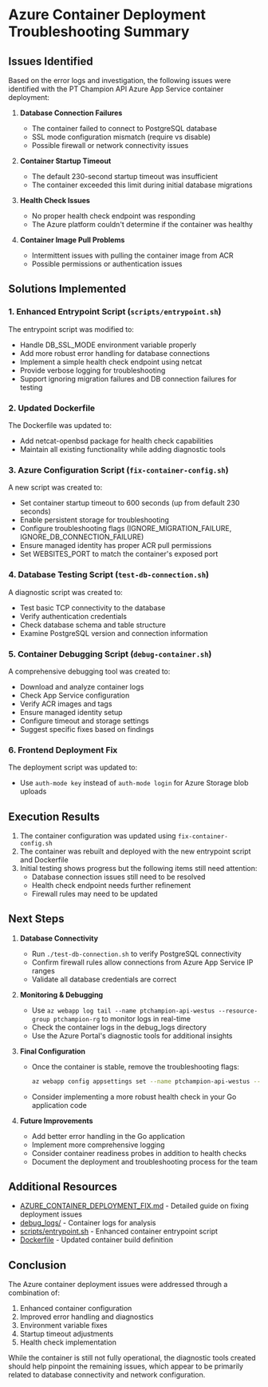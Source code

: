 # Azure Container Deployment Troubleshooting Summary

## Issues Identified

Based on the error logs and investigation, the following issues were identified with the PT Champion API Azure App Service container deployment:

1. **Database Connection Failures**
   - The container failed to connect to PostgreSQL database
   - SSL mode configuration mismatch (require vs disable)
   - Possible firewall or network connectivity issues

2. **Container Startup Timeout**
   - The default 230-second startup timeout was insufficient
   - The container exceeded this limit during initial database migrations

3. **Health Check Issues**
   - No proper health check endpoint was responding
   - The Azure platform couldn't determine if the container was healthy

4. **Container Image Pull Problems**
   - Intermittent issues with pulling the container image from ACR
   - Possible permissions or authentication issues

## Solutions Implemented

### 1. Enhanced Entrypoint Script (`scripts/entrypoint.sh`)

The entrypoint script was modified to:
- Handle DB_SSL_MODE environment variable properly
- Add more robust error handling for database connections
- Implement a simple health check endpoint using netcat
- Provide verbose logging for troubleshooting
- Support ignoring migration failures and DB connection failures for testing

### 2. Updated Dockerfile

The Dockerfile was updated to:
- Add netcat-openbsd package for health check capabilities
- Maintain all existing functionality while adding diagnostic tools

### 3. Azure Configuration Script (`fix-container-config.sh`)

A new script was created to:
- Set container startup timeout to 600 seconds (up from default 230 seconds)
- Enable persistent storage for troubleshooting
- Configure troubleshooting flags (IGNORE_MIGRATION_FAILURE, IGNORE_DB_CONNECTION_FAILURE)
- Ensure managed identity has proper ACR pull permissions
- Set WEBSITES_PORT to match the container's exposed port

### 4. Database Testing Script (`test-db-connection.sh`)

A diagnostic script was created to:
- Test basic TCP connectivity to the database
- Verify authentication credentials
- Check database schema and table structure
- Examine PostgreSQL version and connection information

### 5. Container Debugging Script (`debug-container.sh`)

A comprehensive debugging tool was created to:
- Download and analyze container logs
- Check App Service configuration
- Verify ACR images and tags
- Ensure managed identity setup
- Configure timeout and storage settings
- Suggest specific fixes based on findings

### 6. Frontend Deployment Fix

The deployment script was updated to:
- Use `auth-mode key` instead of `auth-mode login` for Azure Storage blob uploads

## Execution Results

1. The container configuration was updated using `fix-container-config.sh`
2. The container was rebuilt and deployed with the new entrypoint script and Dockerfile
3. Initial testing shows progress but the following items still need attention:
   - Database connection issues still need to be resolved
   - Health check endpoint needs further refinement
   - Firewall rules may need to be updated

## Next Steps

1. **Database Connectivity**
   - Run `./test-db-connection.sh` to verify PostgreSQL connectivity
   - Confirm firewall rules allow connections from Azure App Service IP ranges
   - Validate all database credentials are correct

2. **Monitoring & Debugging**
   - Use `az webapp log tail --name ptchampion-api-westus --resource-group ptchampion-rg` to monitor logs in real-time
   - Check the container logs in the debug_logs directory
   - Use the Azure Portal's diagnostic tools for additional insights

3. **Final Configuration**
   - Once the container is stable, remove the troubleshooting flags:
     ```bash
     az webapp config appsettings set --name ptchampion-api-westus --resource-group ptchampion-rg --settings IGNORE_MIGRATION_FAILURE=false IGNORE_DB_CONNECTION_FAILURE=false
     ```
   - Consider implementing a more robust health check in your Go application code

4. **Future Improvements**
   - Add better error handling in the Go application
   - Implement more comprehensive logging
   - Consider container readiness probes in addition to health checks
   - Document the deployment and troubleshooting process for the team

## Additional Resources

- [AZURE_CONTAINER_DEPLOYMENT_FIX.md](./AZURE_CONTAINER_DEPLOYMENT_FIX.md) - Detailed guide on fixing deployment issues
- [debug_logs/](./debug_logs/) - Container logs for analysis
- [scripts/entrypoint.sh](./scripts/entrypoint.sh) - Enhanced container entrypoint script
- [Dockerfile](./Dockerfile) - Updated container build definition

## Conclusion

The Azure container deployment issues were addressed through a combination of:
1. Enhanced container configuration
2. Improved error handling and diagnostics
3. Environment variable fixes
4. Startup timeout adjustments
5. Health check implementation

While the container is still not fully operational, the diagnostic tools created should help pinpoint the remaining issues, which appear to be primarily related to database connectivity and network configuration.
